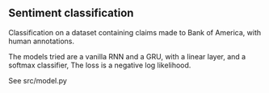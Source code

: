 ## Sentiment classification
 Classification on a dataset containing claims made to Bank of America,
with human annotations.

The models tried are a vanilla RNN and a GRU, with a linear layer,
and a softmax classifier, The loss is a negative log likelihood.

See src/model.py